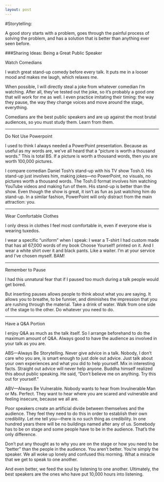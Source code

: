 ```yaml
---
layout: post
---
```

#Storytelling:  


A good story starts with a problem, goes through the painful process of solving the problem, and has a solution that is better than anything ever seen before.

###Sharing Ideas: Being a Great Public Speaker

Watch Comedians


I watch great stand-up comedy before every talk. It puts me in a looser mood and makes me laugh, which relaxes me.

When possible, I will directly steal a joke from whatever comedian I’m watching. After all, they’ve tested out the joke, so it’s probably a good one that will work for me as well. I even practice imitating their timing: the way they pause, the way they change voices and move around the stage, everything.

Comedians are the best public speakers and are up against the most brutal audiences, so you must study them. Learn from them.



* * *





Do Not Use Powerpoint


I used to think I always needed a PowerPoint presentation. Because as useful as my words are, we’ve all heard that a “picture is worth a thousand words.” This is total BS. If a picture is worth a thousand words, then you are worth 100,000 pictures.

I compare comedian Daniel Tosh’s stand-up with his TV show Tosh.0. His stand-up just involves him, making jokes—no PowerPoint, no visuals, no pictures worth a thousand words. The Tosh.0 format involves him watching YouTube videos and making fun of them. His stand-up is better than the show. Even though the show is great, it isn’t as fun as just watching him do stand-up. In a similar fashion, PowerPoint will only distract from the main attraction: you.



* * *





Wear Comfortable Clothes


I only dress in clothes I feel most comfortable in, even if everyone else is wearing tuxedos.

I wear a specific “uniform” when I speak: I wear a T-shirt I had custom made that has all 67,000 words of my book Choose Yourself! printed on it. And I wear a white shirt over it and black pants. Like a waiter. I’m at your service and I’ve chosen myself. BAM!



* * *





Remember to Pause


I had this unnatural fear that if I paused too much during a talk people would get bored.

But inserting pauses allows people to think about what you are saying. It allows you to breathe, to be funnier, and diminishes the impression that you are rushing through the material. Take a drink of water. Walk from one side of the stage to the other. Do whatever you need to do.



* * *





Have a Q&A Portion


I enjoy Q&A as much as the talk itself. So I arrange beforehand to do the maximum amount of Q&A. Always good to have the audience as involved in your talk as you are.

ABS—Always Be Storytelling. Never give advice in a talk. Nobody, I don’t care who you are, is smart enough to just dole out advice. Just talk about your own experiences and what you did to help yourself. Mix in interesting facts. Straight out advice will never help anyone. Buddha himself realized this about public speaking. He said, “Don’t believe me on anything. Try this out for yourself.”

ABV—Always Be Vulnerable. Nobody wants to hear from Invulnerable Man or Ms. Perfect. They want to hear where you are scared and vulnerable and feeling insecure, because we all are.

Poor speakers create an artificial divide between themselves and the audience. They feel they need to do this in order to establish their own credibility. Let me tell you—there is no such thing as credibility. In one hundred years there will be no buildings named after any of us. Somebody has to be on stage and some people have to be in the audience. That’s the only difference.

Don’t put any thought as to why you are on the stage or how you need to be “better” than the people in the audience. You aren’t better. You’re simply the speaker. We all woke up lonely and confused this morning. What a miracle that we get to speak to one another.

And even better, we feed the soul by listening to one another. Ultimately, the best speakers are the ones who have put 10,000 hours into listening.
